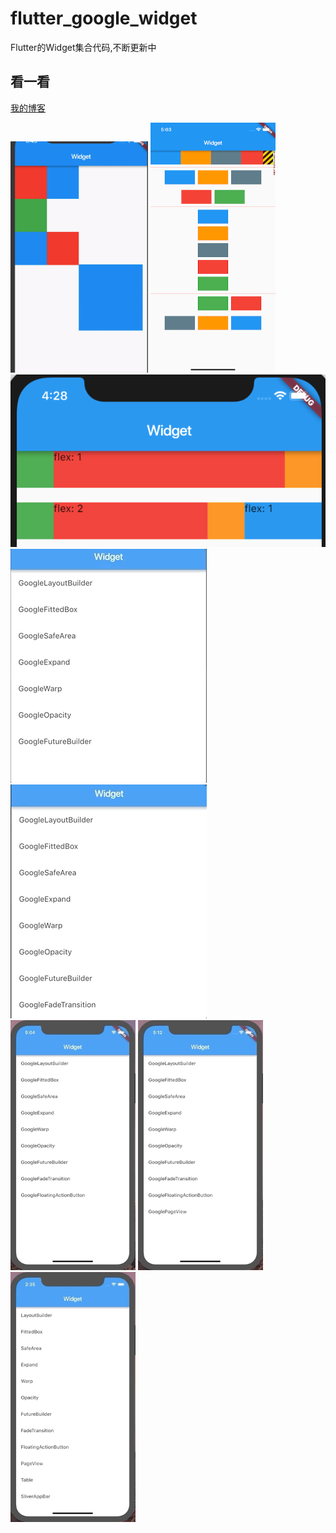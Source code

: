 # flutter_google_widget

Flutter的Widget集合代码,不断更新中

## 看一看

[我的博客](http://flutterliker.com)


<img src="https://raw.githubusercontent.com/dlgchg/flutter_google_widgets/master/screenshots/opacity.gif" alt="Sample"  width="220" height="370">   <img src="https://raw.githubusercontent.com/dlgchg/flutter_google_widgets/master/screenshots/warp_1.png" alt="Sample"  width="200" height="400">
<img src="https://raw.githubusercontent.com/dlgchg/flutter_google_widgets/master/screenshots/expanded_1.png" alt="Sample">
<img src="https://raw.githubusercontent.com/dlgchg/flutter_google_widgets/master/screenshots/futurebuilder.gif"> <img src="https://raw.githubusercontent.com/dlgchg/flutter_google_widgets/master/screenshots/fadetranstion.gif">
<img src="https://raw.githubusercontent.com/dlgchg/flutter_google_widgets/master/screenshots/floatingactionbutton.gif" alt="Sample"  width="200" height="400"> <img src="https://raw.githubusercontent.com/dlgchg/flutter_google_widgets/master/screenshots/pageview.gif" alt="Sample"  width="200" height="400">
<img src="https://raw.githubusercontent.com/dlgchg/flutter_google_widgets/master/screenshots/sliverappbar.gif" alt="Sample"  width="200" height="400">
